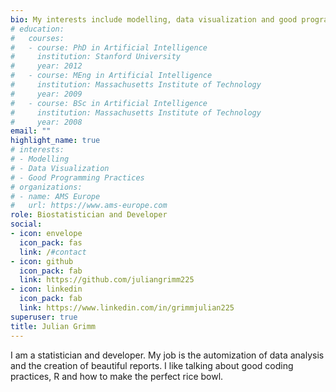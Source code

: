 ```yaml
---
bio: My interests include modelling, data visualization and good programming practices.
# education:
#   courses:
#   - course: PhD in Artificial Intelligence
#     institution: Stanford University
#     year: 2012
#   - course: MEng in Artificial Intelligence
#     institution: Massachusetts Institute of Technology
#     year: 2009
#   - course: BSc in Artificial Intelligence
#     institution: Massachusetts Institute of Technology
#     year: 2008
email: ""
highlight_name: true
# interests:
# - Modelling
# - Data Visualization
# - Good Programming Practices
# organizations:
# - name: AMS Europe
#   url: https://www.ams-europe.com
role: Biostatistician and Developer
social:
- icon: envelope
  icon_pack: fas
  link: /#contact
- icon: github
  icon_pack: fab
  link: https://github.com/juliangrimm225
- icon: linkedin
  icon_pack: fab
  link: https://www.linkedin.com/in/grimmjulian225
superuser: true
title: Julian Grimm
---
```


I am a statistician and developer. My job is the automization of data analysis and the creation of beautiful reports. I like talking about good coding practices, R and how to make the perfect rice bowl.
<!---
{{< icon name="download" pack="fas" >}} Download my {{< staticref "uploads/resume.pdf" "newtab" >}}resumé{{< /staticref >}}.

-->
